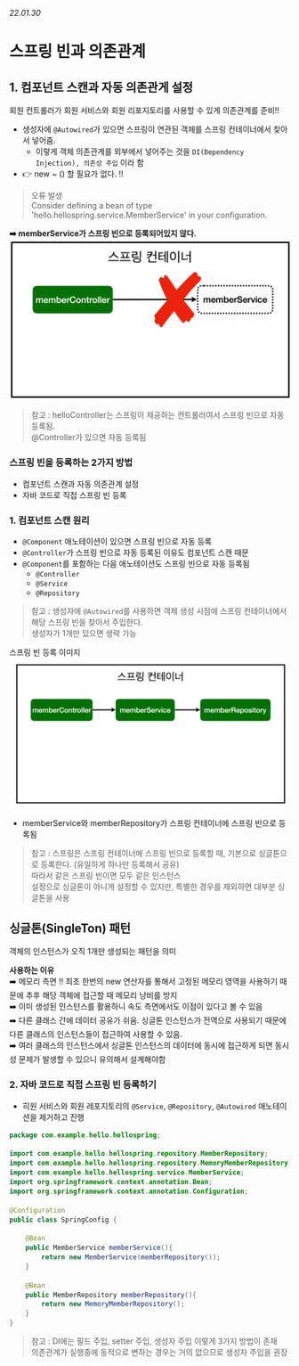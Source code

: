 _22.01.30_

# 스프링 빈과 의존관계

## 1. 컴포넌트 스캔과 자동 의존관게 설정
회원 컨트롤러가 회원 서비스와 회원 리포지토리를 사용할 수 있게 의존관계를 준비‼️

- 생성자에 `@Autowired`가 있으면 스프링이 연관된 객체를 스프링 컨테이너에서 찾아서 넣어줌. 
  - 이렇게 객체 의존관계를 외부에서 넣어주는 것을 `DI(Dependency Injection), 의존성 주입` 이라 함
- 👉 new ~ () 할 필요가 없다. ‼
> 오류 발생  
> Consider defining a bean of type  
> 'hello.hellospring.service.MemberService' in your configuration.  

**➡️ memberService가 스프링 빈으로 등록되어있지 않다.**
![img_7.png](img_7.png)
> 참고 : helloController는 스프링이 제공하는 컨트롤러여서 스프링 빈으로 자동 등록됨.  
> @Controller가 있으면 자동 등록됨

### 스프링 빈을 등록하는 2가지 방법

- 컴포넌트 스캔과 자동 의존관계 설정 
- 자바 코드로 직접 스프링 빈 등록

### 1. 컴포넌트 스캔 원리
- `@Component` 애노테이션이 있으면 스프링 빈으로 자동 등록
- `@Controller`가 스프링 빈으로 자동 등록된 이유도 컴포넌트 스캔 때문
- `@Component`를 포함하는 다음 애노테이션도 스프링 빈으로 자동 등록됨
  - `@Controller`
  - `@Service`
  - `@Repository`

> 참고 :  생성자에 `@Autowired`를 사용하면 객체 생성 시점에 스프링 컨테이너에서 해당 스프링 빈을 찾아서 주입한다.  
> 생성자가 1개만 있으면 생략 가능

스프링 빈 등록 이미지
![img_8.png](img_8.png)
- memberService와 memberRepository가 스프링 컨테이너에 스프링 빈으로 등록됨
> 참고 : 스프링은 스프링 컨테이너에 스프링 빈으로 등록할 때, 기본으로 싱글톤으로 등록한다. (유일하게 하나만 등록해서 공유)  
> 따라서 같은 스프링 빈이면 모두 같은 인스턴스  
> 설정으로 싱글톤이 아니게 설정할 수 있지만, 특별한 경우를 제외하면 대부분 싱글톤을 사용


## 싱글톤(SingleTon) 패턴
객체의 인스턴스가 오직 1개만 생성되는 패턴을 의미    

**사용하는 이유**  
➡️ 메모리 측면 ‼️ 최초 한번의 new 연산자를 통해서 고정된 메모리 영역을 사용하기 때문에 추후 해당 객체에 접근할 때 메모리 낭비를 방지  
➡️ 이미 생성된 인스턴스를 활용하니 속도 측면에서도 이점이 있다고 볼 수 있음  
➡️ 다른 클래스 간에 데이터 공유가 쉬움. 싱글톤 인스턴스가 전역으로 사용되기 때문에 다른 클래스의 인스턴스들이 접근하여 사용할 수 있음.  
➡️ 여러 클래스의 인스턴스에서 싱글톤 인스턴스의 데이터에 동시에 접근하게 되면 동시성 문제가 발생할 수 있으니 유의해서 설계해야함  


### 2. 자바 코드로 직접 스프링 빈 등록하기
- 히원 서비스와 회원 레포지토리의 `@Service`, `@Repository`, `@Autowired` 애노테이션을 제거하고 진행
```java
package com.example.hello.hellospring;

import com.example.hello.hellospring.repository.MemberRepository;
import com.example.hello.hellospring.repository.MemoryMemberRepository;
import com.example.hello.hellospring.service.MemberService;
import org.springframework.context.annotation.Bean;
import org.springframework.context.annotation.Configuration;

@Configuration
public class SpringConfig {

    @Bean
    public MemberService memberService(){
        return new MemberService(memberRepository());
    }

    @Bean
    public MemberRepository memberRepository(){
        return new MemoryMemberRepository();
    }
}
```
> 참고 : DI에는 필드 주입, setter 주입, 생성자 주입 이렇게 3가지 방법이 존재  
> 의존관계가 실행중에 동적으로 변하는 경우는 거의 없으므로 생성자 주입을 권장  
 